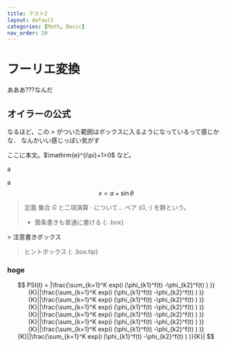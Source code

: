 ```yaml
---
title: テスト2
layout: default
categories: [Math, Basic]
nav_order: 20
---
```


# フーリエ変換
あああ???なんだ

## オイラーの公式

なるほど，この > がついた範囲はボックスに入るようになっているって感じかな．
なんかいい感じっぽい気がす

<div class="box">
ここに本文。$\mathrm{e}^{i\pi}+1=0$ など。

a

a
$$
x = a + \sin \theta
$$

</div>

> <span class="title">定義</span>
> 集合 $G$ と二項演算 $\cdot$ について… <span class="em-red">ペア $(G,\cdot)$ を群という。</span>
> - 箇条書きも普通に書ける
{: .box}

<div class="box.note">
> 注意書きボックス
</div>

> ヒントボックス
{: .box.tip}

### hoge

$$
  PSI(t) = |\frac{\sum_{k=1}^K exp(i (\phi_{k1}^f(t) -\phi_{k2}^f(t) ) )}{K}||\frac{\sum_{k=1}^K exp(i (\phi_{k1}^f(t) -\phi_{k2}^f(t) ) )}{K}||\frac{\sum_{k=1}^K exp(i (\phi_{k1}^f(t) -\phi_{k2}^f(t) ) )}{K}||\frac{\sum_{k=1}^K exp(i (\phi_{k1}^f(t) -\phi_{k2}^f(t) ) )}{K}||\frac{\sum_{k=1}^K exp(i (\phi_{k1}^f(t) -\phi_{k2}^f(t) ) )}{K}||\frac{\sum_{k=1}^K exp(i (\phi_{k1}^f(t) -\phi_{k2}^f(t) ) )}{K}||\frac{\sum_{k=1}^K exp(i (\phi_{k1}^f(t) -\phi_{k2}^f(t) ) )}{K}||\frac{\sum_{k=1}^K exp(i (\phi_{k1}^f(t) -\phi_{k2}^f(t) ) )}{K}|
$$
